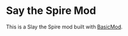 # Say the Spire Mod

This is a Slay the Spire mod built with
[BasicMod](https://github.com/Alchyr/BasicMod/wiki).
